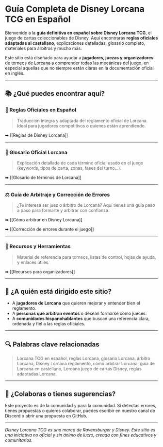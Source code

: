 # Guía Completa de Disney Lorcana TCG en Español

Bienvenido a la **guía definitiva en español sobre Disney Lorcana TCG**, el juego de cartas coleccionables de Disney. Aquí encontrarás **reglas oficiales adaptadas al castellano**, explicaciones detalladas, glosario completo, materiales para árbitros y mucho más.

Este sitio está diseñado para ayudar a **jugadores, juezas y organizadores** de torneos de Lorcana a comprender todas las mecánicas del juego, en especial aquellas que no siempre están claras en la documentación oficial en inglés.

---

## 📚 ¿Qué puedes encontrar aquí?

### 🔎 Reglas Oficiales en Español
> Traducción íntegra y adaptada del reglamento oficial de Lorcana. Ideal para jugadores competitivos o quienes están aprendiendo.

➡ [[Reglas de Disney Lorcana]]

---

### 🧠 Glosario Oficial Lorcana
> Explicación detallada de cada término oficial usado en el juego (keywords, tipos de carta, zonas, fases del turno...).

➡ [[Glosario de términos de Lorcana]]

---

### ⚖️ Guía de Arbitraje y Corrección de Errores
> ¿Te interesa ser juez o árbitro de Lorcana? Aquí tienes una guía paso a paso para formarte y arbitrar con confianza.

➡ [[Cómo arbitrar en Disney Lorcana]]

➡ [[Corrección de errores durante el juego]]

---

### 🧰 Recursos y Herramientas
> Material de referencia para torneos, listas de control, hojas de ayuda, y enlaces útiles.

➡ [[Recursos para organizadores]]

---

## 🧭 ¿A quién está dirigido este sitio?

- A **jugadores de Lorcana** que quieren mejorar y entender bien el reglamento.
- A **personas que arbitran eventos** o desean formarse como jueces.
- A **comunidades hispanohablantes** que buscan una referencia clara, ordenada y fiel a las reglas oficiales.

---

## 🔍 Palabras clave relacionadas

> Lorcana TCG en español, reglas Lorcana, glosario Lorcana, árbitro Lorcana, Disney Lorcana reglamento, cómo arbitrar Lorcana, guía de Lorcana en castellano, Lorcana juego de cartas Disney, reglas adaptadas Lorcana.

---

## 🙌 ¿Colaboras o tienes sugerencias?

Este proyecto es de la comunidad y para la comunidad. Si detectas errores, tienes propuestas o quieres colaborar, puedes escribir en nuestro canal de Discord o abrir una propuesta en GitHub.

---

_Disney Lorcana TCG es una marca de Ravensburger y Disney. Este sitio es una iniciativa no oficial y sin ánimo de lucro, creada con fines educativos y comunitarios._
